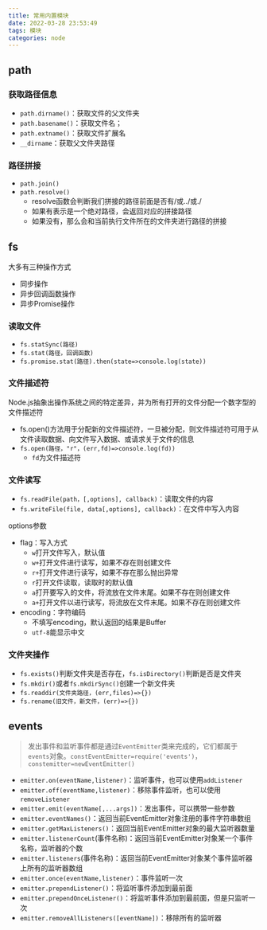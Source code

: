 ```yaml
---
title: 常用内置模块
date: 2022-03-28 23:53:49
tags: 模块
categories: node
---
```


## path

### 获取路径信息

- `path.dirname()`：获取文件的父文件夹
- `path.basename()`：获取文件名；
- `path.extname()`：获取文件扩展名
- `__dirname`：获取父文件夹路径

<!--more-->

### 路径拼接

- `path.join()`
- `path.resolve()`
  - resolve函数会判断我们拼接的路径前面是否有/或../或./
  - 如果有表示是一个绝对路径，会返回对应的拼接路径
  - 如果没有，那么会和当前执行文件所在的文件夹进行路径的拼接

## fs

大多有三种操作方式

- 同步操作
- 异步回调函数操作
- 异步Promise操作

### 读取文件

- `fs.statSync(路径)`
- `fs.stat(路径，回调函数)`
- `fs.promise.stat(路径).then(state=>console.log(state))`

### 文件描述符

Node.js抽象出操作系统之间的特定差异，并为所有打开的文件分配一个数字型的文件描述符

- fs.open()方法用于分配新的文件描述符，一旦被分配，则文件描述符可用于从文件读取数据、向文件写入数据、或请求关于文件的信息
- `fs.open(路径，"r"，(err,fd)=>console.log(fd))`
  - `fd`为文件描述符

### 文件读写

- `fs.readFile(path，[,options], callback)`：读取文件的内容
- `fs.writeFile(file, data[,options], callback)`：在文件中写入内容

options参数

- flag：写入方式
  - `w`打开文件写入，默认值
  - `w+`打开文件进行读写，如果不存在则创建文件
  - `r+`打开文件进行读写，如果不存在那么抛出异常
  - `r`打开文件读取，读取时的默认值
  - `a`打开要写入的文件，将流放在文件末尾。如果不存在则创建文件
  - `a+`打开文件以进行读写，将流放在文件末尾。如果不存在则创建文件
- encoding：字符编码
  - 不填写encoding，默认返回的结果是Buffer
  - `utf-8`能显示中文

### 文件夹操作

- `fs.exists()`判断文件夹是否存在，`fs.isDirectory()`判断是否是文件夹
- `fs.mkdir()`或者`fs.mkdirSync()`创建一个新文件夹
- `fs.readdir(文件夹路径，(err,files)=>{})`
- `fs.rename(旧文件，新文件，(err)=>{})`

## events

> 发出事件和监听事件都是通过`EventEmitter`类来完成的，它们都属于`events`对象。`constEventEmitter=require('events')`，`constemitter=newEventEmitter()`

- `emitter.on(eventName,listener)`：监听事件，也可以使用`addListener`
- `emitter.off(eventName,listener)`：移除事件监听，也可以使用`removeListener`
- `emitter.emit(eventName[,...args])`：发出事件，可以携带一些参数
- `emitter.eventNames()`：返回当前EventEmitter对象注册的事件字符串数组
- `emitter.getMaxListeners()`：返回当前EventEmitter对象的最大监听器数量
- `emitter.listenerCount`(事件名称)：返回当前EventEmitter对象某一个事件名称，监听器的个数
- `emitter.listeners`(事件名称)：返回当前EventEmitter对象某个事件监听器上所有的监听器数组
- `emitter.once(eventName,listener)`：事件监听一次
- `emitter.prependListener()`：将监听事件添加到最前面
- `emitter.prependOnceListener()`：将监听事件添加到最前面，但是只监听一次
- `emitter.removeAllListeners([eventName])`：移除所有的监听器

